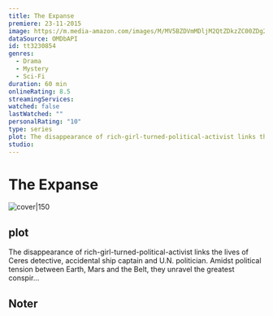```yaml
---
title: The Expanse
premiere: 23-11-2015
image: https://m.media-amazon.com/images/M/MV5BZDVmMDljM2QtZDkzZC00ZDg2LWFiMGItZjNiNjliZjg2MGEzXkEyXkFqcGdeQXVyMjkwOTAyMDU@._V1_SX300.jpg
dataSource: OMDbAPI
id: tt3230854
genres:
  - Drama
  - Mystery
  - Sci-Fi
duration: 60 min
onlineRating: 8.5
streamingServices: 
watched: false
lastWatched: ""
personalRating: "10"
type: series
plot: The disappearance of rich-girl-turned-political-activist links the lives of Ceres detective, accidental ship captain and U.N. politician. Amidst political tension between Earth, Mars and the Belt, they unravel the greatest conspir...
studio: 
---
```


# The Expanse
![cover|150](https://m.media-amazon.com/images/M/MV5BZDVmMDljM2QtZDkzZC00ZDg2LWFiMGItZjNiNjliZjg2MGEzXkEyXkFqcGdeQXVyMjkwOTAyMDU@._V1_SX300.jpg)
## plot
The disappearance of rich-girl-turned-political-activist links the lives of Ceres detective, accidental ship captain and U.N. politician. Amidst political tension between Earth, Mars and the Belt, they unravel the greatest conspir...
## Noter

